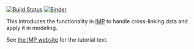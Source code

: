 [![Build Status](https://travis-ci.org/salilab/cross_linking_tutorial.svg?branch=master)](https://travis-ci.org/salilab/cross_linking_tutorial)
[![Binder](https://mybinder.org/badge_logo.svg)](https://mybinder.org/v2/gh/salilab/cross_linking_tutorial/master?filepath=index.ipynb)

This introduces the functionality in
[IMP](https://integrativemodeling.org/) to handle cross-linking
data and apply it in modeling.

See [the IMP website](https://integrativemodeling.org/tutorials/cross_linking/)
for the tutorial text.
